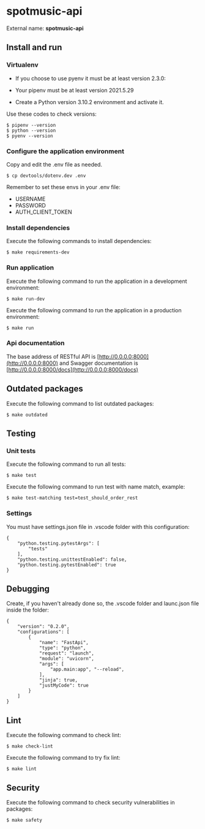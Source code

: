 # spotmusic-api

External name: **spotmusic-api**

## Install and run

### Virtualenv

- If you choose to use pyenv it must be at least version 2.3.0:

- Your pipenv must be at least version 2021.5.29

- Create a Python version 3.10.2 environment and activate it.

Use these codes to check versions:

    $ pipenv --version
    $ python --version
    $ pyenv --version

### Configure the application environment

Copy and edit the .env file as needed.

    $ cp devtools/dotenv.dev .env

Remember to set these envs in your .env file:

- USERNAME
- PASSWORD
- AUTH_CLIENT_TOKEN

### Install dependencies

Execute the following commands to install dependencies:

    $ make requirements-dev

### Run application

Execute the following command to run the application in a development environment:

    $ make run-dev

Execute the following command to run the application in a production environment:

    $ make run

### Api documentation

The base address of RESTful API is [http://0.0.0.0:8000](http://0.0.0.0:8000)
and Swagger documentation is [http://0.0.0.0:8000/docs](http://0.0.0.0:8000/docs)

## Outdated packages

Execute the following command to list outdated packages:

    $ make outdated

## Testing

### Unit tests

Execute the following command to run all tests:

    $ make test

Execute the following command to run test with name match, example:

    $ make test-matching test=test_should_order_rest

### Settings

You must have settings.json file in .vscode folder with this configuration:

    {
        "python.testing.pytestArgs": [
            "tests"
        ],
        "python.testing.unittestEnabled": false,
        "python.testing.pytestEnabled": true
    }

## Debugging

Create, if you haven't already done so, the .vscode folder and launc.json file inside the folder:

    {
        "version": "0.2.0",
        "configurations": [
            {
                "name": "FastApi",
                "type": "python",
                "request": "launch",
                "module": "uvicorn",
                "args": [
                    "app.main:app", "--reload",
                ],
                "jinja": true,
                "justMyCode": true
            }
        ]
    }

## Lint

Execute the following command to check lint:

    $ make check-lint

Execute the following command to try fix lint:

    $ make lint

## Security

Execute the following command to check security vulnerabilities in packages:

    $ make safety
